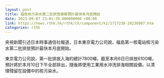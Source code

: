```yaml
---
layout: post
title: 福島核污染水第二批排放據報預計最快本月底開始
date: 2023-09-07 23:01:29.000000000 +08:00
link: https://news.rthk.hk/rthk/ch/component/k2/1717238-20230907.htm
categories: rthk
---
```


央視新聞引述日本時事通信社報道，日本東京電力公司說，福島第一核電站核污染水第二批排放預計最快本月底開始。

東京電力公司說，第一批排放入海的總計7800噸，截至本月6日已排放6100噸，預計將於本月10日下午全部排出，隨後將使用工業用水沖洗排海相關設備，以清理殘留在設備中的核污染水。
